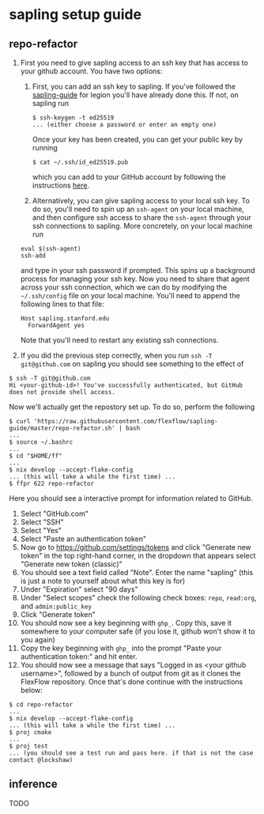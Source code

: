 # sapling setup guide

## repo-refactor

1. First you need to give sapling access to an ssh key that has access to your github account. You have two options: 

    1. First, you can add an ssh key to sapling. If you've followed the [sapling-guide](https://github.com/StanfordLegion/sapling-guide) for legion you'll have already done this. If not, on sapling run 
       ```
       $ ssh-keygen -t ed25519  
       ... (either choose a password or enter an empty one)
       ```
       Once your key has been created, you can get your public key by running 
       ```
       $ cat ~/.ssh/id_ed25519.pub
       ```
       which you can add to your GitHub account by following the instructions [here](https://docs.github.com/en/authentication/connecting-to-github-with-ssh/adding-a-new-ssh-key-to-your-github-account#adding-a-new-ssh-key-to-your-account).

    2. Alternatively, you can give sapling access to your local ssh key. To do so, you'll need to spin up an `ssh-agent` on your local machine, and then configure ssh access to share the `ssh-agent` through your ssh connections to sapling. More concretely, on your local machine run
    ```
    eval $(ssh-agent)
    ssh-add
    ```
    and type in your ssh password if prompted. This spins up a background process for managing your ssh key. 
    Now you need to share that agent across your ssh connection, which we can do by modifying the `~/.ssh/config` file on your local machine. You'll need to append the following lines to that file:
    ```
    Host sapling.stanford.edu
      ForwardAgent yes
    ```
    Note that you'll need to restart any existing ssh connections. 

2. If you did the previous step correctly, when you run `ssh -T git@github.com` on sapling you should see something to the effect of
```
$ ssh -T git@github.com
Hi <your-github-id>! You've successfully authenticated, but GitHub does not provide shell access.
```

Now we'll actually get the repostory set up. To do so, perform the following
```
$ curl 'https://raw.githubusercontent.com/flexflow/sapling-guide/master/repo-refactor.sh' | bash
...
$ source ~/.bashrc
...
$ cd "$HOME/ff"
...
$ nix develop --accept-flake-config
... (this will take a while the first time) ...
$ ffpr 622 repo-refactor
```
Here you should see a interactive prompt for information related to GitHub. 
1. Select "GitHub.com"
2. Select "SSH"
3. Select "Yes"
4. Select "Paste an authentication token"
5. Now go to <https://github.com/settings/tokens> and click "Generate new token" in the top right-hand corner, in the dropdown that appears select "Generate new token (classic)"
6. You should see a text field called "Note". Enter the name "sapling" (this is just a note to yourself about what this key is for)
7. Under "Expiration" select "90 days"
8. Under "Select scopes" check the following check boxes: `repo`, `read:org`, and `admin:public_key`
9. Click "Generate token"
10. You should now see a key beginning with `ghp_`. Copy this, save it somewhere to your computer safe (if you lose it, github won't show it to you again)
11. Copy the key beginning with `ghp_` into the prompt "Paste your authentication token:" and hit enter.
12. You should now see a message that says "Logged in as \<your github username\>", followed by a bunch of output from git as it clones the FlexFlow repository. Once that's done continue with the instructions below:
```
$ cd repo-refactor
...
$ nix develop --accept-flake-config
... (this will take a while the first time) ...
$ proj cmake
...
$ proj test
... (you should see a test run and pass here. if that is not the case contact @lockshaw)
```

## inference

TODO
